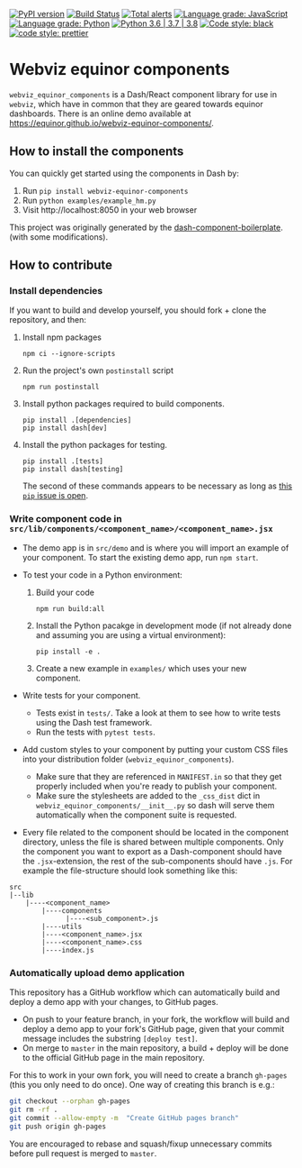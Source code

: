 [![PyPI version](https://badge.fury.io/py/webviz-equinor-components.svg)](https://badge.fury.io/py/webviz-equinor-components)
[![Build Status](https://github.com/equinor/webviz-equinor-components/workflows/webviz-equinor-components/badge.svg)](https://github.com/equinor/webviz-equinor-components/actions?query=branch%3Amaster)
[![Total alerts](https://img.shields.io/lgtm/alerts/g/equinor/webviz-equinor-components.svg?logo=lgtm&logoWidth=18)](https://lgtm.com/projects/g/equinor/webviz-equinor-components/alerts/)
[![Language grade: JavaScript](https://img.shields.io/lgtm/grade/javascript/g/equinor/webviz-equinor-components.svg?logo=lgtm&logoWidth=18)](https://lgtm.com/projects/g/equinor/webviz-equinor-components/context:javascript)
[![Language grade: Python](https://img.shields.io/lgtm/grade/python/g/equinor/webviz-equinor-components.svg?logo=lgtm&logoWidth=18)](https://lgtm.com/projects/g/equinor/webviz-equinor-components/context:python)
[![Python 3.6 | 3.7 | 3.8](https://img.shields.io/badge/python-3.6%20|%203.7%20|%203.8-blue.svg)](https://www.python.org/)
[![Code style: black](https://img.shields.io/badge/code%20style-black%20%28Python%29-000000.svg)](https://github.com/psf/black)
[![code style: prettier](https://img.shields.io/badge/code_style-prettier%20%28JavaScript%29-ff69b4.svg)](https://github.com/prettier/prettier)

# Webviz equinor components

`webviz_equinor_components` is a Dash/React component library for use in `webviz`,
which have in common that they are geared towards equinor dashboards. There is an online
demo available at https://equinor.github.io/webviz-equinor-components/.

## How to install the components

You can quickly get started using the components in Dash by:

1.  Run `pip install webviz-equinor-components`
2.  Run `python examples/example_hm.py`
3.  Visit http://localhost:8050 in your web browser

This project was originally generated by the
[dash-component-boilerplate](https://github.com/plotly/dash-component-boilerplate).
(with some modifications).

## How to contribute

### Install dependencies

If you want to build and develop yourself, you should fork + clone the repository, and
then:

1. Install npm packages
    ```
    npm ci --ignore-scripts
    ```
2. Run the project's own `postinstall` script
    ```
    npm run postinstall
    ```
3. Install python packages required to build components.
    ```
    pip install .[dependencies]
    pip install dash[dev]
    ```
4. Install the python packages for testing.
    ```
    pip install .[tests]
    pip install dash[testing]
    ```
    The second of these commands appears to be necessary as long as
    [this `pip` issue is open](https://github.com/pypa/pip/issues/4957).

### Write component code in `src/lib/components/<component_name>/<component_name>.jsx`

- The demo app is in `src/demo` and is where you will import an example of your
  component. To start the existing demo app, run `npm start`.
- To test your code in a Python environment:
    1. Build your code
        ```
        npm run build:all
        ```
    2. Install the Python pacakge in development mode (if not already done and
       assuming you are using a virtual environment):
        ```
        pip install -e .
        ```
    3. Create a new example in `examples/` which uses your new component.

-   Write tests for your component.
    -   Tests exist in `tests/`. Take a look at them to see how to write tests using
        the Dash test framework.
    -   Run the tests with `pytest tests`.

-   Add custom styles to your component by putting your custom CSS files into
    your distribution folder (`webviz_equinor_components`).
    -   Make sure that they are referenced in `MANIFEST.in` so that they get
        properly included when you're ready to publish your component.
    -   Make sure the stylesheets are added to the `_css_dist` dict in
        `webviz_equinor_components/__init__.py` so dash will serve them
        automatically when the component suite is requested.

- Every file related to the component should be located in the component directory, unless the file is shared between multiple components. Only the component you want to export as a Dash-component should have the `.jsx`-extension, the rest of the sub-components should have `.js`. For example the file-structure should look something like this:
```
src
|--lib
    |----<component_name>
        |----components
              |----<sub_component>.js
        |----utils
        |----<component_name>.jsx
        |----<component_name>.css
        |----index.js
```

### Automatically upload demo application

This repository has a GitHub workflow which can automatically build and deploy a demo
app with your changes, to GitHub pages.

- On push to your feature branch, in your fork, the workflow will build and deploy a 
  demo app to your fork's GitHub page, given that your commit message includes the
  substring `[deploy test]`.
- On merge to `master` in the main repository, a build + deploy will be done to the
  official GitHub page in the main repository.

For this to work in your own fork, you will need to create a branch `gh-pages`
(this you only need to do once). One way of creating this branch is e.g.:
```bash
git checkout --orphan gh-pages
git rm -rf .
git commit --allow-empty -m  "Create GitHub pages branch"
git push origin gh-pages
```

You are encouraged to rebase and squash/fixup unnecessary commits before pull request is merged to `master`.
